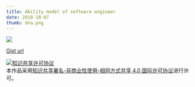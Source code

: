 ```yaml
---
title: Ability model of software engineer
date: 2018-10-07
thumb: dna.png
---
```


![](https://cdn.rawgit.com/mcfog/70411189992cee788f15c21f68bba1ae/raw/ability-model.svg)

[Gist url](https://gist.github.com/mcfog/70411189992cee788f15c21f68bba1ae)

<a rel="license" href="http://creativecommons.org/licenses/by-nc-sa/4.0/"><img alt="知识共享许可协议" style="border-width:0" src="https://i.creativecommons.org/l/by-nc-sa/4.0/88x31.png" /></a><br />本作品采用<a rel="license" href="http://creativecommons.org/licenses/by-nc-sa/4.0/">知识共享署名-非商业性使用-相同方式共享 4.0 国际许可协议</a>进行许可。

